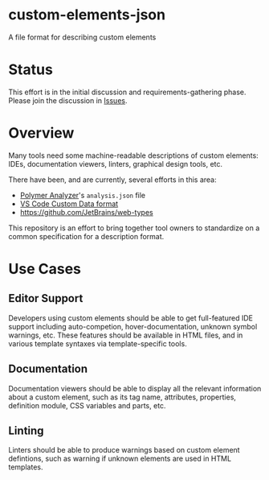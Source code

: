 # custom-elements-json
A file format for describing custom elements

# Status

This effort is in the initial discussion and requirements-gathering phase. Please join the discussion in [Issues](https://github.com/webcomponents/custom-elements-json/issues).

# Overview

Many tools need some machine-readable descriptions of custom elements: IDEs, documentation viewers, linters, graphical design tools, etc.

There have been, and are currently, several efforts in this area:
- [Polymer Analyzer](https://github.com/Polymer/tools/tree/master/packages/analyzer)'s `analysis.json` file
- [VS Code Custom Data format](https://github.com/microsoft/vscode-custom-data/tree/master/samples/webcomponents)
- https://github.com/JetBrains/web-types

This repository is an effort to bring together tool owners to standardize on a common specification for a description format.

# Use Cases

## Editor Support

Developers using custom elements should be able to get full-featured IDE support including auto-competion, hover-documentation, unknown symbol warnings, etc. These features should be available in HTML files, and in various template syntaxes via template-specific tools.

## Documentation

Documentation viewers should be able to display all the relevant information about a custom element, such as its tag name, attributes, properties, definition module, CSS variables and parts, etc.

## Linting

Linters should be able to produce warnings based on custom element defintions, such as warning if unknown elements are used in HTML templates.
